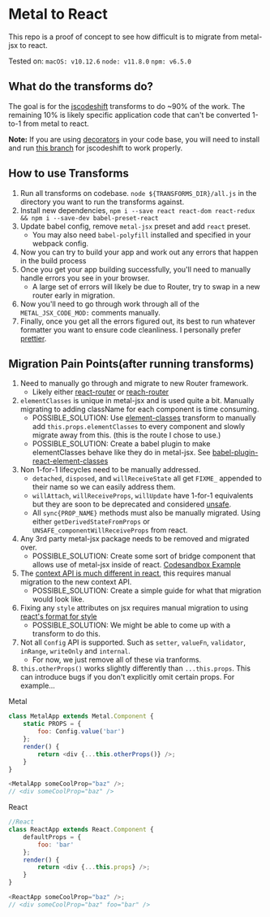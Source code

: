 # Metal to React

This repo is a proof of concept to see how difficult is to migrate from metal-jsx to react.

Tested on:
`macOS: v10.12.6`
`node: v11.8.0`
`npm: v6.5.0`

## What do the transforms do?

The goal is for the [jscodeshift](https://github.com/facebook/jscodeshift) transforms to do ~90% of the work. The remaining 10% is likely specific application code that can't be converted 1-to-1 from metal to react.

**Note:** If you are using [decorators](https://babeljs.io/docs/en/babel-plugin-proposal-decorators) in your code base, you will need to install and run [this branch](https://github.com/bryceosterhaus/jscodeshift/tree/decoratorsPlugin) for jscodeshift to work properly.

## How to use Transforms

1. Run all transforms on codebase. `node ${TRANSFORMS_DIR}/all.js` in the directory you want to run the transforms against.
2. Install new dependencies, `npm i --save react react-dom react-redux && npm i --save-dev babel-preset-react`
3. Update babel config, remove `metal-jsx` preset and add `react` preset.
    - You may also need `babel-polyfill` installed and specified in your webpack config.
4. Now you can try to build your app and work out any errors that happen in the build process
5. Once you get your app building successfully, you'll need to manually handle errors you see in your browser.
    - A large set of errors will likely be due to Router, try to swap in a new router early in migration.
6. Now you'll need to go through work through all of the `METAL_JSX_CODE_MOD:` comments manually.
7. Finally, once you get all the errors figured out, its best to run whatever formatter you want to ensure code cleanliness. I personally prefer [prettier](https://github.com/prettier/prettier).

## Migration Pain Points(after running transforms)

1. Need to manually go through and migrate to new Router framework.
    - Likely either [react-router](https://github.com/ReactTraining/react-router) or [reach-router](https://github.com/reach/router)
2. `elementClasses` is unique in metal-jsx and is used quite a bit. Manually migrating to adding className for each component is time consuming.
    - POSSIBLE_SOLUTION: Use [element-classes](./transforms/element-classes.js) transform to manually add `this.props.elementClasses` to every component and slowly migrate away from this. (this is the route I chose to use.)
    - POSSIBLE_SOLUTION: Create a babel plugin to make elementClasses behave like they do in metal-jsx. See [babel-plugin-react-element-classes](./babel/babel-plugin-react-element-classes.js)
3. Non 1-for-1 lifecycles need to be manually addressed.
    - `detached`, `disposed`, and `willReceiveState` all get `FIXME_` appended to their name so we can easily address them.
    - `willAttach`, `willReceiveProps`, `willUpdate` have 1-for-1 equivalents but they are soon to be deprecated and considered [unsafe](https://reactjs.org/blog/2018/03/29/react-v-16-3.html#component-lifecycle-changes).
    - All `sync{PROP_NAME}` methods must also be manually migrated. Using either `getDerivedStateFromProps` or `UNSAFE_componentWillReceiveProps` from react.
4. Any 3rd party metal-jsx package needs to be removed and migrated over.
    - POSSIBLE_SOLUTION: Create some sort of bridge component that allows use of metal-jsx inside of react. [Codesandbox Example](https://codesandbox.io/s/2zwj4oo49j)
5. The [context API is much different in react](https://reactjs.org/blog/2018/03/29/react-v-16-3.html#official-context-api), this requires manual migration to the new context API.
    - POSSIBLE_SOLUTION: Create a simple guide for what that migration would look like.
6. Fixing any `style` attributes on jsx requires manual migration to using [react's format for style](https://reactjs.org/docs/dom-elements.html#style)
    - POSSIBLE_SOLUTION: We might be able to come up with a transform to do this.
7. Not all `Config` API is supported. Such as `setter`, `valueFn`, `validator`, `inRange`, `writeOnly` and `internal`.
    - For now, we just remove all of these via tranforms.
8. `this.otherProps()` works slightly differently than `...this.props`. This can introduce bugs if you don't explicitly omit certain props.
   For example...

Metal

```js
class MetalApp extends Metal.Component {
	static PROPS = {
		foo: Config.value('bar')
	};
	render() {
		return <div {...this.otherProps()} />;
	}
}

<MetalApp someCoolProp="baz" />;
// <div someCoolProp="baz" />
```

React

```js
//React
class ReactApp extends React.Component {
	defaultProps = {
		foo: 'bar'
	};
	render() {
		return <div {...this.props} />;
	}
}

<ReactApp someCoolProp="baz" />;
// <div someCoolProp="baz" foo="bar" />
```
